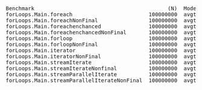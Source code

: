<pre>
Benchmark                                          (N)  Mode  Cnt    Score    Error  Units
forLoops.Main.foreach                        100000000  avgt   10  572,705 ±  4,834  ms/op
forLoops.Main.foreachNonFinal                100000000  avgt   10  568,896 ±  6,863  ms/op
forLoops.Main.foreachenchanced               100000000  avgt   10  505,514 ±  3,785  ms/op
forLoops.Main.foreachenchancedNonFinal       100000000  avgt   10  504,880 ±  8,432  ms/op
forLoops.Main.forloop                        100000000  avgt   10  506,405 ±  2,783  ms/op
forLoops.Main.forloopNonFinal                100000000  avgt   10  512,273 ±  7,098  ms/op
forLoops.Main.iterator                       100000000  avgt   10  517,382 ± 13,264  ms/op
forLoops.Main.iteratorNonFinal               100000000  avgt   10  514,628 ± 12,880  ms/op
forLoops.Main.streamIterate                  100000000  avgt   10  509,123 ±  8,629  ms/op
forLoops.Main.streamIterateNonfinal          100000000  avgt   10  503,278 ±  4,180  ms/op
forLoops.Main.streamParallelIterate          100000000  avgt   10  696,447 ± 11,129  ms/op
forLoops.Main.streamParallelIterateNonFinal  100000000  avgt   10  692,928 ±  2,111  ms/op
</pre>
